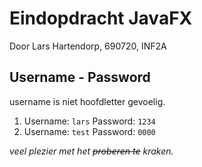# Eindopdracht JavaFX
Door Lars Hartendorp, 690720, INF2A

## Username - Password

username is niet hoofdletter gevoelig. 
1. Username: `lars` Password: `1234`
2. Username: `test` Password: `0000`


_veel plezier met het ~~proberen te~~ kraken._

